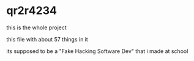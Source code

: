 # qr2r4234

this is the whole project

this file with about 57 things in it

its supposed to be a "Fake Hacking Software Dev" that i made at school
